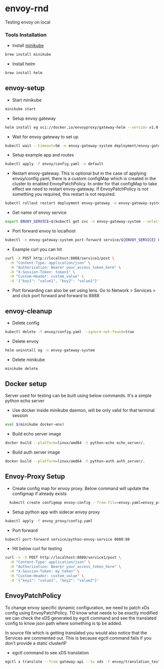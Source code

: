 # envoy-rnd

Testing envoy on local

### Tools Installation
- Install [minikube](https://minikube.sigs.k8s.io/docs/start/?arch=%2Fmacos%2Farm64%2Fstable%2Fhomebrew)
```bash
brew install minikube
```
- Install helm
```bash
brew install helm
```

## envoy-setup

- Start minikube
```bash
minikube start
```

- Setup envoy gateway <br/>
```bash
helm install eg oci://docker.io/envoyproxy/gateway-helm --version v1.0.2 -n envoy-gateway-system --create-namespace
```
- Wait for envoy gateway to set up
```bash
kubectl wait --timeout=5m -n envoy-gateway-system deployment/envoy-gateway --for=condition=Available
```
- Setup example app and routes
```bash
kubectl apply -f envoy/config.yaml -n default
```
- Restart envoy-gateway. This is optional but in the case of applying envoy/config.yaml, there is a custom configMap which is created in the cluster to enabled EnvoyPatchPolicy. In order for that configMap to take effect we need to restart envoy-gateway. If EnvoyPatchPolicy is not something you required, this restart is not required.
```bash
kubectl rollout restart deployment envoy-gateway -n envoy-gateway-system
```
- Get name of envoy service
```bash
export ENVOY_SERVICE=$(kubectl get svc -n envoy-gateway-system --selector=gateway.envoyproxy.io/owning-gateway-namespace=default,gateway.envoyproxy.io/owning-gateway-name=eg -o jsonpath='{.items[0].metadata.name}')
```
- Port forward envoy to localhost
```bash
kubectl -n envoy-gateway-system port-forward service/${ENVOY_SERVICE} 8888:80
```
- Example curl you can hit
```bash
curl -X POST http://localhost:8888/service1/post \
  -H "Content-Type: application/json" \
  -H "Authorization: Bearer your_access_token_here" \
  -H "X-Session-Token: token1" \
  -H "Custom-Header: custom_value" \
  -d '{"key1": "value1", "key2": "value2"}'
 ```
- Port forwarding can also be set using lens. Go to Network > Services > <gateway service> and click port forward and forward to 8888

## envoy-cleanup
- Delete config
```bash
kubectl delete -f envoy/config.yaml --ignore-not-found=true
```
- Delete envoy
```bash
helm uninstall eg -n envoy-gateway-system
```
- Delete minikube
```bash
minikube delete
```

## Docker setup
Server used for testing can be built using below commands. It's a simple python echo server
- Use docker inside minikube daemon, will be only valid for that terminal session
```bash
eval $(minikube docker-env)
```
- Build echo server image
```bash
docker build --platform=linux/amd64 -t python-echo echo_server/.
```
- Build auth server image
```bash
docker build --platform=linux/amd64 -t python-auth auth_server/.
```

## Envoy-Proxy Setup
- Create config map for envoy proxy. Below command will update the configmap if already exists
```bash
  kubectl create configmap envoy-config --from-file=envoy.yaml=envoy_proxy/envoy.yaml --dry-run=client -o yaml | kubectl apply -f -
```
- Setup python app with sidecar envoy proxy
```bash
kubectl apply -f envoy_proxy/config.yaml
```
- Port forward
```bash
kubectl port-forward service/python-envoy-service 8080:80
```
- Hit below curl for testing
```bash
curl -v -X POST http://localhost:8080/service1/post \
  -H "Content-Type: application/json" \
  -H "Authorization: Bearer your_access_token_here" \
  -H "X-Session-Token: my_token" \
  -H "Custom-Header: custom_value" \
  -d '{"key1": "value1", "key2": "value2"}'
```

## EnvoyPatchPolicy

To change envoy specific dynamic configuration, we need to patch xDs config using EnvoyPatchPolicy. 
TO know what needs to be exactly modified we can check the xDS generated by egctl command and see the translated
config to know json path where something is tp be added.

In source file which is getting translated you would also notice that the Services are commented out. This is because egctl command fails if you don't provide a static clusterIP

- egctl command to see xDS translation
```bash
egctl x translate --from gateway-api --to xds -f envoy/translation_testing/config_to_translate.yaml > envoy/translation_testing/config_translated.yaml

```